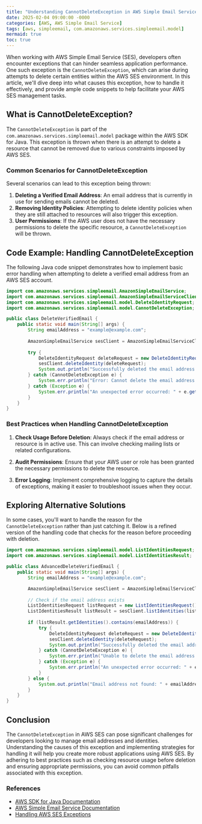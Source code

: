 ```yaml
---
title: "Understanding CannotDeleteException in AWS Simple Email Service"
date: 2025-02-04 09:00:00 -0000
categories: [AWS, AWS Simple Email Service]
tags: [aws, simpleemail, com.amazonaws.services.simpleemail.model]
mermaid: true
toc: true
---
```



When working with AWS Simple Email Service (SES), developers often encounter exceptions that can hinder seamless application performance. One such exception is the `CannotDeleteException`, which can arise during attempts to delete certain entities within the AWS SES environment. In this article, we'll dive deep into what causes this exception, how to handle it effectively, and provide ample code snippets to help facilitate your AWS SES management tasks.

## What is CannotDeleteException?

The `CannotDeleteException` is part of the `com.amazonaws.services.simpleemail.model` package within the AWS SDK for Java. This exception is thrown when there is an attempt to delete a resource that cannot be removed due to various constraints imposed by AWS SES.

### Common Scenarios for CannotDeleteException

Several scenarios can lead to this exception being thrown:

1. **Deleting a Verified Email Address**: An email address that is currently in use for sending emails cannot be deleted.
2. **Removing Identity Policies**: Attempting to delete identity policies when they are still attached to resources will also trigger this exception.
3. **User Permissions**: If the AWS user does not have the necessary permissions to delete the specific resource, a `CannotDeleteException` will be thrown.

## Code Example: Handling CannotDeleteException

The following Java code snippet demonstrates how to implement basic error handling when attempting to delete a verified email address from an AWS SES account.

```java
import com.amazonaws.services.simpleemail.AmazonSimpleEmailService;
import com.amazonaws.services.simpleemail.AmazonSimpleEmailServiceClientBuilder;
import com.amazonaws.services.simpleemail.model.DeleteIdentityRequest;
import com.amazonaws.services.simpleemail.model.CannotDeleteException;

public class DeleteVerifiedEmail {
    public static void main(String[] args) {
        String emailAddress = "example@example.com";
        
        AmazonSimpleEmailService sesClient = AmazonSimpleEmailServiceClientBuilder.defaultClient();
        
        try {
            DeleteIdentityRequest deleteRequest = new DeleteIdentityRequest(emailAddress);
            sesClient.deleteIdentity(deleteRequest);
            System.out.println("Successfully deleted the email address: " + emailAddress);
        } catch (CannotDeleteException e) {
            System.err.println("Error: Cannot delete the email address. Reason: " + e.getErrorMessage());
        } catch (Exception e) {
            System.err.println("An unexpected error occurred: " + e.getMessage());
        }
    }
}
```

### Best Practices when Handling CannotDeleteException

1. **Check Usage Before Deletion**: Always check if the email address or resource is in active use. This can involve checking mailing lists or related configurations.
  
2. **Audit Permissions**: Ensure that your AWS user or role has been granted the necessary permissions to delete the resource.

3. **Error Logging**: Implement comprehensive logging to capture the details of exceptions, making it easier to troubleshoot issues when they occur.

## Exploring Alternative Solutions

In some cases, you'll want to handle the reason for the `CannotDeleteException` rather than just catching it. Below is a refined version of the handling code that checks for the reason before proceeding with deletion.

```java
import com.amazonaws.services.simpleemail.model.ListIdentitiesRequest;
import com.amazonaws.services.simpleemail.model.ListIdentitiesResult;

public class AdvancedDeleteVerifiedEmail {
    public static void main(String[] args) {
        String emailAddress = "example@example.com";

        AmazonSimpleEmailService sesClient = AmazonSimpleEmailServiceClientBuilder.defaultClient();
        
        // Check if the email address exists
        ListIdentitiesRequest listRequest = new ListIdentitiesRequest();
        ListIdentitiesResult listResult = sesClient.listIdentities(listRequest);
        
        if (listResult.getIdentities().contains(emailAddress)) {
            try {
                DeleteIdentityRequest deleteRequest = new DeleteIdentityRequest(emailAddress);
                sesClient.deleteIdentity(deleteRequest);
                System.out.println("Successfully deleted the email address: " + emailAddress);
            } catch (CannotDeleteException e) {
                System.err.println("Unable to delete the email address. Ensure it is not in use or check permissions.");
            } catch (Exception e) {
                System.err.println("An unexpected error occurred: " + e.getMessage());
            }
        } else {
            System.out.println("Email address not found: " + emailAddress);
        }
    }
}
```

## Conclusion

The `CannotDeleteException` in AWS SES can pose significant challenges for developers looking to manage email addresses and identities. Understanding the causes of this exception and implementing strategies for handling it will help you create more robust applications using AWS SES. By adhering to best practices such as checking resource usage before deletion and ensuring appropriate permissions, you can avoid common pitfalls associated with this exception.

### References

- [AWS SDK for Java Documentation](https://docs.aws.amazon.com/sdk-for-java/latest/developer-guide/home.html)
- [AWS Simple Email Service Documentation](https://docs.aws.amazon.com/ses/latest/DeveloperGuide/Welcome.html)
- [Handling AWS SES Exceptions](https://aws.amazon.com/premiumsupport/knowledge-center/ses-java-sdk-exceptions/)